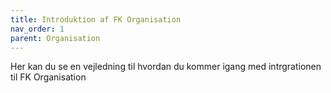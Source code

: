```yaml
---
title: Introduktion af FK Organisation
nav_order: 1
parent: Organisation
---
```


Her kan du se en vejledning til hvordan du kommer igang med intrgrationen til FK Organisation

